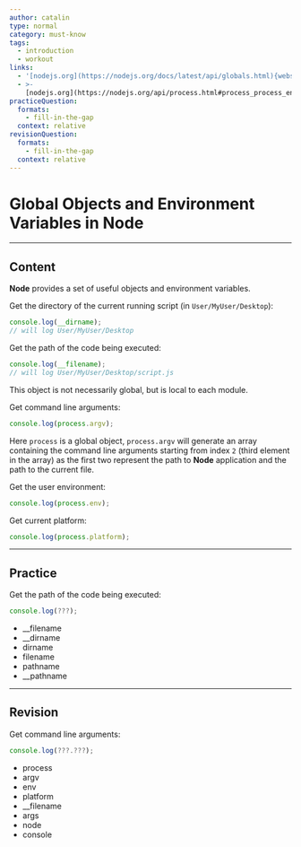 ```yaml
---
author: catalin
type: normal
category: must-know
tags:
  - introduction
  - workout
links:
  - '[nodejs.org](https://nodejs.org/docs/latest/api/globals.html){website}'
  - >-
    [nodejs.org](https://nodejs.org/api/process.html#process_process_env){website}
practiceQuestion:
  formats:
    - fill-in-the-gap
  context: relative
revisionQuestion:
  formats:
    - fill-in-the-gap
  context: relative
---
```


# Global Objects and Environment Variables in **Node**


---

## Content

**Node** provides a set of useful objects and environment variables.

Get the directory of the current running script
(in `User/MyUser/Desktop`):

```javascript
console.log(__dirname);
// will log User/MyUser/Desktop
```

Get the path of the code being executed:

```javascript
console.log(__filename);
// will log User/MyUser/Desktop/script.js
```

This object is not necessarily global, but is local to each module.

Get command line arguments:

```javascript
console.log(process.argv);
```

Here `process` is a global object, `process.argv` will generate an array containing the command line arguments starting from index `2` (third element in the array) as the first two represent the path to **Node** application and the path to the current file.

Get the user environment:

```javascript
console.log(process.env);
```

Get current platform:

```javascript
console.log(process.platform);
```


---

## Practice

Get the path of the code being executed:

```javascript
console.log(???);
```

- __filename
- __dirname
- dirname
- filename
- pathname
- __pathname


---

## Revision

Get command line arguments:

```javascript
console.log(???.???);
```

- process
- argv
- env
- platform
- __filename
- args
- node
- console
